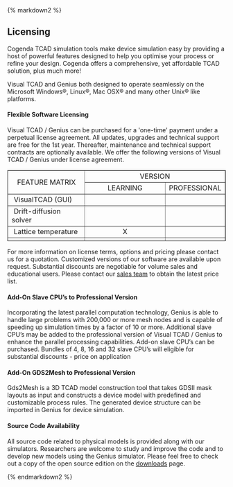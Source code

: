 <div class="box" >
{% markdown2 %}

Licensing
---------

Cogenda TCAD simulation tools make device simulation easy by providing a host of powerful features designed to help you optimise your process or refine your design. Cogenda offers a comprehensive, yet affordable TCAD solution, plus much more!

Visual TCAD and Genius both designed to operate seamlessly on the Microsoft Windows®, Linux®, Mac OSX® and many other Unix® like platforms.

#### Flexible Software Licensing

Visual TCAD / Genius can be purchased for a 'one-time' payment under a perpetual license agreement. All updates, upgrades and technical support are free for the 1st year. Thereafter, maintenance and technical support contracts are optionally available. We offer the following versions of Visual TCAD / Genius under license agreement.


<table width="592" height="164" border="1" cellpadding="0" cellspacing="0"> 
        <tbody> 
          <tr> 
            <td width="184" rowspan="2" align="center">FEATURE MATRIX</td> 
            <td align="center" colspan="3">VERSION<br /></td> 
          </tr> 
          <tr> 
            <td width="200" align="center">LEARNING</td> 
            <td align="center">PROFESSIONAL</td> 
          </tr> 
          <tr> 
            <td><img src="/static/images/spacer5.gif" width="5" height="5" />VisualTCAD   (GUI) <br /></td> 
            <td align="center"><img src="/static/images/tick.gif" alt="" width="20" height="16" /></td> 
            <td align="center"><img src="/static/images/tick.gif" alt="" width="20" height="16" /></td> 
          </tr> 
          <tr> 
            <td><img src="/static/images/spacer5.gif" alt="" width="5" height="5" />Drift-diffusion   solver<br /></td> 
            <td align="center"><img src="/static/images/tick.gif" alt="" width="20" height="16" /></td> 
            <td align="center"><img src="/static/images/tick.gif" alt="" width="20" height="16" /><br /></td> 
          </tr> 
          <tr> 
            <td><img src="/static/images/spacer5.gif" alt="" width="5" height="5" />Lattice   temperature<br /></td> 
            <td align="center">X</td> 
            <td align="center"><img src="/static/images/tick.gif" alt="" width="20" height="16" /><br /></td> 
          </tr> 
          <tr> 
            <td><img src="/static/images/spacer5.gif" alt="" width="5" height="5" />Energy   balance solver<br /></td> 
            <td align="center">X</td> 
            <td align="center"><img src="/static/images/tick.gif" alt="" width="20" height="16" /><br /></td> 
          </tr> 
          <tr> 
            <td><img src="/static/images/spacer5.gif" alt="" width="5" height="5" />2D   mesh<br /></td> 
            <td align="center"><img src="/static/images/tick.gif" alt="" width="20" height="16" /></td> 
            <td align="center"><img src="/static/images/tick.gif" alt="" width="20" height="16" /><br /></td> 
          </tr> 
          <tr> 
            <td><img src="/static/images/spacer5.gif" alt="" width="5" height="5" />3D   mesh<br /></td> 
            <td align="center">X</td> 
            <td align="center"><img src="/static/images/tick.gif" alt="" width="20" height="16" /><br /></td> 
          </tr> 
          <tr> 
            <td><img src="/static/images/spacer5.gif" alt="" width="5" height="5" />Optical / FEM / Raytracing</td> 
            <td align="center">X</td> 
            <td align="center"><img src="/static/images/tick.gif" alt="" width="20" height="16" /></td> 
          </tr> 
          <tr> 
            <td><img src="/static/images/spacer5.gif" alt="" width="5" height="5" />Circuit and device   simulation </td> 
            <td align="center"><img src="/static/images/tick.gif" alt="" width="20" height="16" /></td> 
            <td align="center"><img src="/static/images/tick.gif" alt="" width="20" height="16" /></td> 
          </tr> 
          <tr> 
            <td><img src="/static/images/spacer5.gif" alt="" width="5" height="5" />Parallel   computation<br /></td> 
            <td align="center">2 CPUs</td> 
            <td align="center">4 CPUs</td> 
          </tr> 
        </tbody> 
</table> 


For more information on license terms, options and pricing please contact us for a quotation. Customized versions of our software are available upon request. Substantial discounts are negotiable for volume sales and educational users. Please contact our [sales team](mailto:contact@cogenda.com) to obtain the latest price list.

#### Add-On Slave CPU’s to Professional Version

Incorporating the latest parallel computation technology, Genius is able to handle large problems with 200,000 or more mesh nodes and is capable of speeding up simulation times by a factor of 10 or more. Additional slave CPU’s may be added to the professional version of Visual TCAD / Genius to enhance the parallel processing capabilities. Add-on slave CPU’s can be purchased. Bundles of 4, 8, 16 and 32 slave CPU’s will eligible for substantial discounts - price on application

#### Add-On GDS2Mesh to Professional Version

Gds2Mesh is a 3D TCAD model construction tool that takes GDSII mask layouts as input and constructs a device model with predefined and customizable process rules. The generated device structure can be imported in Genius for device simulation. 

#### Source Code Availability

All source code related to physical models is provided along with our simulators. Researchers are welcome to study and improve the code and to develop new models using the Genius simulator. Please feel free to check out a copy of the open source edition on the [downloads](./download) page.

{% endmarkdown2 %}
</div>
